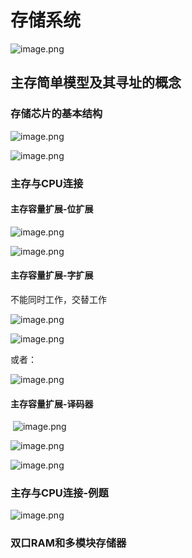# 存储系统

![image.png](http://ww1.sinaimg.cn/large/006Uqzbtly1gg75tro9zpj30h20cpn0s.jpg)



## 主存简单模型及其寻址的概念

### 存储芯片的基本结构

![image.png](http://ww1.sinaimg.cn/large/006Uqzbtly1gg75xhcxc5j31e80mhnjk.jpg)



![image.png](http://ww1.sinaimg.cn/large/006Uqzbtly1gg76bigmntj31ck0neh9y.jpg)

### 主存与CPU连接

#### 主存容量扩展-位扩展

![image.png](http://ww1.sinaimg.cn/large/006Uqzbtly1gg76hz6rouj314b0qlqdi.jpg)

![image.png](http://ww1.sinaimg.cn/large/006Uqzbtly1gg76hfcrygj31cg0mun6u.jpg)



#### 主存容量扩展-字扩展

不能同时工作，交替工作

![image.png](http://ww1.sinaimg.cn/large/006Uqzbtly1gg76lihrjuj31640mnti7.jpg)

![image.png](http://ww1.sinaimg.cn/large/006Uqzbtly1gg76muy36ej311e0mqthh.jpg)

或者：

![image.png](http://ww1.sinaimg.cn/large/006Uqzbtly1gg76re2arbj31db0pj7m6.jpg)

#### 主存容量扩展-译码器

​    ![image.png](http://ww1.sinaimg.cn/large/006Uqzbtly1gg76x15crvj314u0nfanv.jpg)





![image.png](http://ww1.sinaimg.cn/large/006Uqzbtly1gg7701qdy7j31e30nqaou.jpg)





![image.png](http://ww1.sinaimg.cn/large/006Uqzbtly1gg76zkigmqj31fr0o6k8f.jpg)

### 主存与CPU连接-例题

![image.png](http://ww1.sinaimg.cn/large/006Uqzbtly1gg776upxz7j317c09g7h1.jpg)











### 双口RAM和多模块存储器

